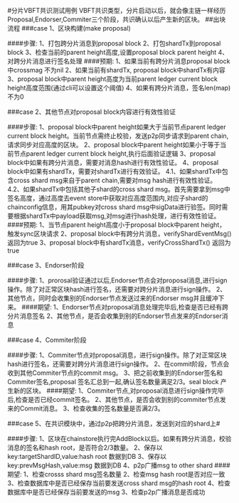 #分片VBFT共识测试用例
VBFT共识类型，分片启动以后，就会像主链一样经历Proposal,Endorser,Commiter三个阶段，共识确认以后产生新的区块。
##出块流程
###case 1、区块构建(make proposal)

####步骤:
1、打包跨分片消息到proposal block
2、打包shardTx到proposal block
3、检查当前的parent height高度,设置proposal block parent height
4、对跨分片消息进行签名处理
####预期:
1、如果当前有跨分片消息proposal block中crossmag 不为nil
2、如果当前有shardTx, proposal block中shardTx有内容
3、proposal block中parent height高度为当前parent ledger current block height高度范围(通过cli可以设置这个阈值)
4、如果有跨分片消息，签名len(map) 不为0

###case 2、其他节点对proposal block内容进行有效性验证

####步骤:
1、proposal block中parent height如果大于当前节点parent ledger current block height。当前节点需终止校验，发送p2p同步请求到parent chain,请求同步对应高度的区块。
2、proposal block中parent height如果小于等于当前节点parent ledger current block height,执行后面验证逻辑
3、proposal block中如果有跨分片消息，需要对消息hash进行有效性验证。
4、proposal block中如果有shardTx，需要对shardTx进行有效验证。
4.1、如果shardTx中包含cross shard msg来自于parent chain,需要对msg hash进行有效性验证。
4.2、如果shardTx中包括其他子shard的cross shard msg。首先需要拿到msg中签名高度，通过高度去event store中获取对应高度范围内,对应子shard的chainconfig信息，用其pubkey对cross shard msg中sigData进行验签。同时需要根据shardTx中payload获取msg,对msg进行hash处理，进行有效性验证。
####预期:
1、当节点parent height高度小于proposal block中parent height，触发sync区块请求
2、proposal block中有跨分片消息，verifyShardEventMsg()返回为true
3、proposal block中有shardTx消息，verifyCrossShardTx() 返回为true

###case 3、Endorser阶段

####步骤:
1、prorosal验证通过以后,Endorser节点会对proposal消息,进行sign操作。除了对正常区块hash进行签名，还需要对跨分片消息进行sign操作。
2、其他节点，同时会收集别的Endorser节点发送过来的Endorser msg并且缓冲下来。
####期望:
1、Endorser节点对proposal消息处理完毕后,检查是否已经有跨分片消息签名
2、其他节点，是否会收集到别的Endorser节点发来的Endorser消息

###case 4、Commiter阶段

####步骤:
1、Commiter节点对proposal消息，进行sign操作。除了对正常区块hash进行签名，还需要对跨分片消息进行sign操作。
2、在commit阶段，节点会收到其他Commiter节点的commit msg。
3、把之前收集到的Endorser签名和Commiter签名,proposal 签名汇总到一起,确认签名数量满足2/3。seal block 产生新的区块。
####期望:
1、Commiter节点,对proposal消息进行sign操作完毕后,检查是否已经commit签名。
2、其他节点，是否会收到别的commiter节点发来的Commit消息。
3、检查收集的签名数量是否满2/3。


###case 5、在共识模块中，通过p2p把跨分片消息，发送到对应的shard上#

####步骤:
1、区块在chainstore执行完AddBlock以后。如果有跨分片消息，校验消息的签名和hash root，是否符合2/3数量。
2、保存以key:targetShardID,value:hash root 数据到DB
3、保存以key:prevMsgHash,value:msg 数据到DB
4、p2p广播msg to other shard
####期望:
1、检查crosss shard msg签名数量
2、检查msg hash root是否对应一致
3、检查数据库中是否已经保存当前要发送cross shard msg的hash root
4、检查数据库中是否已经保存当前要发送的msg
3、检查p2p广播消息是否成功

